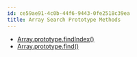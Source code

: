 ```yaml
---
id: ce59ae91-4c0b-44f6-9443-0fe2518c39ea
title: Array Search Prototype Methods
---
```


-   [Array.prototype.findIndex()](20201113104332-array_prototype_findindex)
-   [Array.prototype.find()](20201113104352-array_prototype_find)
